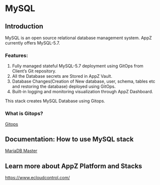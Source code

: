 # MySQL

## Introduction

MySQL is an open source relational database management system. AppZ currently offers MySQL-5.7.

### Features:

1. Fully managed stateful MySQL-5.7 deployment using GitOps from Client’s Git repository.
1. All the Database secrets are  Stored  in AppZ Vault.
1. Database Changes(Creation of New database, user, schema, tables etc and restoring the database) deployed using GitOps.
1. Built-in logging and monitoring visualization through AppZ Dashboard.

This stack creates MySQL Database using Gitops.

### What is Gitops?
[Gitops](https://www.ecloudcontrol.com/category/gitops/)

## Documentation: How to use MySQL stack
[MariaDB Master](https://docs.ecloudcontrol.com/mysql-5.7/)

## Learn more about AppZ Platform and Stacks
https://www.ecloudcontrol.com/
